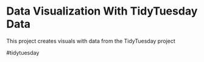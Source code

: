 # Data Visualization With TidyTuesday Data
This project creates visuals with data from the TidyTuesday project

#tidytuesday 
